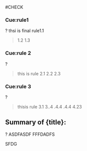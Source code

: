 #CHECK
### Cue:rule1
?
thsi is final rule1.1
> 1.2
> 1.3
>



### Cue:rule 2
?
> this is rule 2.1
> 2.2
> 2.3
>
<!--SR:!2024-03-16,3,250-->




### Cue:rule 3
?
> thisis rule 3.1
> 3..4
> .4.4
> .4.4
> 4.23
>
<!--SR:!2024-03-16,3,250-->



## Summary of {title}:
?
ASDFASDF
FFFDADFS
<!--SR:!2024-03-16,3,250-->

SFDG